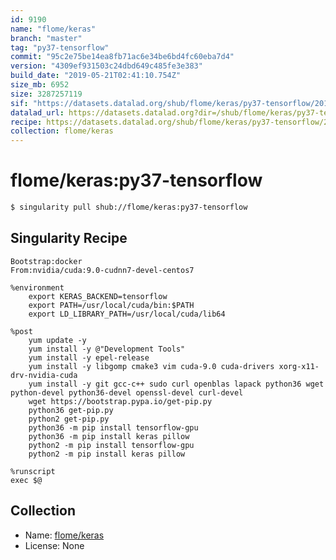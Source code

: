```yaml
---
id: 9190
name: "flome/keras"
branch: "master"
tag: "py37-tensorflow"
commit: "95c2e75be14ea8fb71ac6e34be6bd4fc60eba7d4"
version: "4309ef931503c24dbd649c485fe3e383"
build_date: "2019-05-21T02:41:10.754Z"
size_mb: 6952
size: 3287257119
sif: "https://datasets.datalad.org/shub/flome/keras/py37-tensorflow/2019-05-21-95c2e75b-4309ef93/4309ef931503c24dbd649c485fe3e383.simg"
datalad_url: https://datasets.datalad.org?dir=/shub/flome/keras/py37-tensorflow/2019-05-21-95c2e75b-4309ef93/
recipe: https://datasets.datalad.org/shub/flome/keras/py37-tensorflow/2019-05-21-95c2e75b-4309ef93/Singularity
collection: flome/keras
---
```


# flome/keras:py37-tensorflow

```bash
$ singularity pull shub://flome/keras:py37-tensorflow
```

## Singularity Recipe

```singularity
Bootstrap:docker
From:nvidia/cuda:9.0-cudnn7-devel-centos7

%environment
    export KERAS_BACKEND=tensorflow
    export PATH=/usr/local/cuda/bin:$PATH
    export LD_LIBRARY_PATH=/usr/local/cuda/lib64

%post
    yum update -y
    yum install -y @"Development Tools"
    yum install -y epel-release
    yum install -y libgomp cmake3 vim cuda-9.0 cuda-drivers xorg-x11-drv-nvidia-cuda
    yum install -y git gcc-c++ sudo curl openblas lapack python36 wget python-devel python36-devel openssl-devel curl-devel
    wget https://bootstrap.pypa.io/get-pip.py
    python36 get-pip.py
    python2 get-pip.py
    python36 -m pip install tensorflow-gpu
    python36 -m pip install keras pillow
    python2 -m pip install tensorflow-gpu
    python2 -m pip install keras pillow

%runscript
exec $@
```

## Collection

 - Name: [flome/keras](https://github.com/flome/keras)
 - License: None

